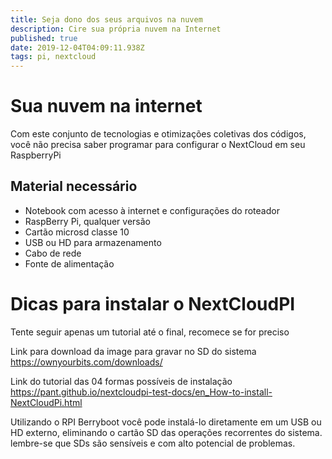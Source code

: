 ```yaml
---
title: Seja dono dos seus arquivos na nuvem
description: Cire sua própria nuvem na Internet
published: true
date: 2019-12-04T04:09:11.938Z
tags: pi, nextcloud
---
```


# Sua nuvem na internet
Com este conjunto de tecnologias e otimizações coletivas dos códigos, você não precisa saber programar para configurar o NextCloud em seu RaspberryPi

## Material necessário
- Notebook com acesso à internet e configurações do roteador
- RaspBerry Pi, qualquer versão
- Cartão microsd classe 10
- USB ou HD para armazenamento
- Cabo de rede
- Fonte de alimentação

# Dicas para instalar o NextCloudPI

Tente seguir apenas um tutorial até o final, recomece se for preciso

Link para download da image para gravar no SD do sistema
https://ownyourbits.com/downloads/

Link do tutorial das 04 formas possíveis de instalação
https://pant.github.io/nextcloudpi-test-docs/en_How-to-install-NextCloudPi.html

Utilizando o RPI Berryboot você pode instalá-lo diretamente em um USB ou HD externo, eliminando o cartão SD das operações recorrentes do sistema. lembre-se que SDs são sensíveis e com alto potencial de problemas.